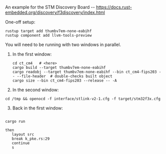 An example for the STM Discovery Board -- https://docs.rust-embedded.org/discovery/f3discovery/index.html

One-off setup:

~~~
rustup target add thumbv7em-none-eabihf
rustup component add llvm-tools-preview
~~~

You will need to be running with two windows in parallel.

1. In the first window:

   ~~~
   cd ct_cm4   # <here>
   cargo build --target thumbv7em-none-eabihf
   cargo readobj --target thumbv7em-none-eabihf --bin ct_cm4-fips203 -- --file-header  # double-checks built object
   cargo size --bin ct_cm4-fips203 --release -- -A
   ~~~

2. In the second window:

~~~
cd /tmp && openocd -f interface/stlink-v2-1.cfg -f target/stm32f3x.cfg
~~~

3. Back in the first window:

~~~

cargo run

then
   layout src
   break k_pke.rs:29
   continue
   s
~~~
